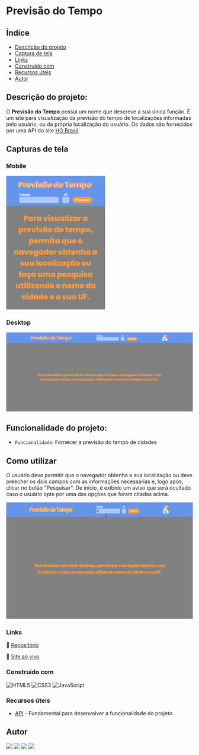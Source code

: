 # Previsão do Tempo

## Índice

- [Descrição do projeto](#descrição-do-projeto)
- [Captura de tela](#capturas-de-tela)
- [Links](#links)
- [Construído com](#construído-com)
- [Recursos úteis](#recursos-úteis)
- [Autor](#autor)

## Descrição do projeto:

O **Previsão do Tempo** possui um nome que descreve a sua única função. É um site para visualização da previsão do tempo de localizações informadas pelo usuário, ou da própria localização do usuário. Os dados são fornecidos por uma API do site [HG Brasil](https://hgbrasil.com/).

## Capturas de tela

### Mobile

![Captura de tela - mobile](/assets/img/screenshot/mobile.png)

### Desktop

![Captura de tela - desktop](/assets/img/screenshot/desktop.png)


## Funcionalidade do projeto:

- `Funcionalidade`: Fornecer a previsão do tempo de cidades

## Como utilizar

O usuário deve permitir que o navegador obtenha a sua localização ou deve preecher os dois campos com as informações necessárias e, logo após, clicar no botão "Pesquisar". De inicio, é exibido um aviso que será ocultado caso o usuário opte por uma das opções que foram citadas acima.

![Gif do site em funcionamento](/assets/video/weather-forecast.gif)

### Links

🔗 [Repositório](https://github.com/higor-costa/weather-forecast)   

🔗 [Site ao vivo](https://higor-costa.github.io/weather-forecast/)

### Construído com

![HTML5](https://img.shields.io/badge/html5-%23E34F26.svg?style=for-the-badge&logo=html5&logoColor=white)
![CSS3](https://img.shields.io/badge/css3-%231572B6.svg?style=for-the-badge&logo=css3&logoColor=white)
![JavaScript](https://img.shields.io/badge/javascript-%23323330.svg?style=for-the-badge&logo=javascript&logoColor=%23F7DF1E)
### Recursos úteis

- [API](https://hgbrasil.com/) - Fundamental para desenvolver a funcionalidade do projeto

## Autor

<div> 
<a href="https://www.linkedin.com/in/higor-costa-/" target="_blank" ><img src="https://img.shields.io/badge/-LinkedIn-%230077B5?style=for-the-badge&logo=linkedin&logoColor=white" target="_blank"></a>    
<a href = "mailto:higorcosta972@gmail.com"><img src="https://img.shields.io/badge/Gmail-D14836?style=for-the-badge&logo=gmail&logoColor=white" target="_blank"></a>
<a href="https://higor-costa.github.io/meu-portfolio/" target="_blank"><img src="https://shields.io/badge/Portfolio-%23000000.svg?style=for-the-badge&logo=firefox&logoColor=#FF7139" target="_blank"></a>
<a href="https://instagram.com/higu.costa" target="_blank"><img src="https://img.shields.io/badge/-Instagram-%23E4405F?style=for-the-badge&logo=instagram&logoColor=white" target="_blank"></a>
</div>
